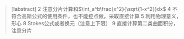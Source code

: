 >[!abstract]
>2  注意分片计算和$\int_a^b\frac{x^2}{\sqrt{1-x^2}}dx$
>4 不符合高斯公式的使用条件，也不能挖点做，采取直接计算
>5 利用物理意义，形心
>8 Stokes公式或者换元（注意上下限）
>9 直接计算第二类曲面积分，注意分片
